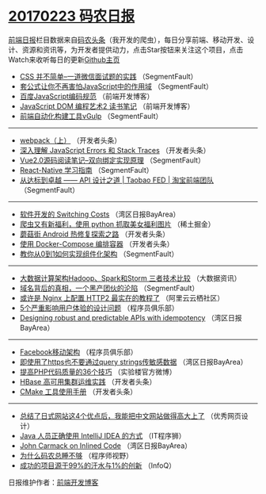 # [20170223 码农日报](23.md)

[前端日报](http://caibaojian.com/c/news)栏目数据来自[码农头条](http://hao.caibaojian.com/)（我开发的爬虫），每日分享前端、移动开发、设计、资源和资讯等，为开发者提供动力，点击Star按钮来关注这个项目，点击Watch来收听每日的更新[Github主页](https://github.com/kujian/frontendDaily)
* [CSS 并不简单&#8211;一道微信面试题的实践](http://hao.caibaojian.com/27358.html) （SegmentFault）
* [套公式让你不再害怕JavaScript中的作用域](http://hao.caibaojian.com/27391.html) （SegmentFault）
* [百度JavaScript编码规范](http://hao.caibaojian.com/27375.html) （前端开发博客）
* [JavaScript DOM 编程艺术2 读书笔记](http://hao.caibaojian.com/27374.html) （前端开发博客）
* [前端自动化构建工具vGulp](http://hao.caibaojian.com/27390.html) （SegmentFault）

***
* [webpack（上）](http://hao.caibaojian.com/27342.html) （开发者头条）
* [深入理解 JavaScript Errors 和 Stack Traces](http://hao.caibaojian.com/27396.html) （开发者头条）
* [Vue2.0源码阅读笔记&#8211;双向绑定实现原理](http://hao.caibaojian.com/27363.html) （SegmentFault）
* [React-Native 学习指南](http://hao.caibaojian.com/27362.html) （SegmentFault）
* [从达标到卓越 —— API 设计之道 | Taobao FED | 淘宝前端团队](http://hao.caibaojian.com/27359.html) （SegmentFault）

***
* [软件开发的 Switching Costs](http://hao.caibaojian.com/27311.html) （湾区日报BayArea）
* [爬虫又有新福利，使用 python 抓取美女福利图片](http://hao.caibaojian.com/27383.html) （稀土掘金）
* [蘑菇街 Android 热修复探索之路](http://hao.caibaojian.com/27395.html) （开发者头条）
* [使用 Docker-Compose 编排容器](http://hao.caibaojian.com/27398.html) （开发者头条）
* [教你从0到1如何实现组件化架构](http://hao.caibaojian.com/27357.html) （SegmentFault）

***
* [大数据计算架构Hadoop、Spark和Storm 三者技术比较](http://hao.caibaojian.com/27370.html) （大数据资讯）
* [域名背后的真相，一个黑产团伙的沦陷](http://hao.caibaojian.com/27360.html) （SegmentFault）
* [或许是 Nginx 上配置 HTTP2 最实在的教程了](http://hao.caibaojian.com/27323.html) （阿里云云栖社区）
* [5个严重影响用户体验的设计问题](http://hao.caibaojian.com/27335.html) （程序员俱乐部）
* [Designing robust and predictable APIs with idempotency](http://hao.caibaojian.com/27317.html) （湾区日报BayArea）

***
* [Facebook移动架构](http://hao.caibaojian.com/27336.html) （程序员俱乐部）
* [即使用了https也不要通过query strings传敏感数据](http://hao.caibaojian.com/27318.html) （湾区日报BayArea）
* [提高PHP代码质量的36个技巧](http://hao.caibaojian.com/27368.html) （实验楼官方微博）
* [HBase 高可用集群运维实践](http://hao.caibaojian.com/27338.html) （开发者头条）
* [CMake 工具使用手册](http://hao.caibaojian.com/27339.html) （开发者头条）

***
* [总结了日式网站这4个优点后，我能把中文网站做得高大上了](http://hao.caibaojian.com/27381.html) （优秀网页设计）
* [Java 人员正确使用 IntelliJ IDEA 的方式](http://hao.caibaojian.com/27373.html) （IT程序狮）
* [John Carmack on Inlined Code](http://hao.caibaojian.com/27314.html) （湾区日报BayArea）
* [为什么码农总睡不够](http://hao.caibaojian.com/27364.html) （程序师视野）
* [成功的项目源于99%的汗水与1%的创新](http://hao.caibaojian.com/27303.html) （InfoQ）

日报维护作者：[前端开发博客](http://caibaojian.com/) 